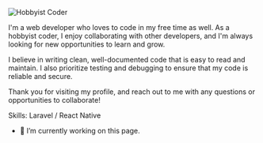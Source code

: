 ![Hobbyist Coder](https://pbs.twimg.com/media/FtJmbAUaUAAr1xm?format=jpg&name=medium)

I'm a web developer who loves to code in my free time as well. As a hobbyist coder, I enjoy collaborating with other developers, and I'm always looking for new opportunities to learn and grow.

I believe in writing clean, well-documented code that is easy to read and maintain. I also prioritize testing and debugging to ensure that my code is reliable and secure.

Thank you for visiting my profile, and reach out to me with any questions or opportunities to collaborate!

Skills: Laravel / React Native

- 🔭 I’m currently working on this page. 




